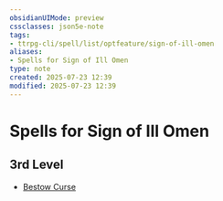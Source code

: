 ```yaml
---
obsidianUIMode: preview
cssclasses: json5e-note
tags:
- ttrpg-cli/spell/list/optfeature/sign-of-ill-omen
aliases:
- Spells for Sign of Ill Omen
type: note
created: 2025-07-23 12:39
modified: 2025-07-23 12:39
---
```

# Spells for Sign of Ill Omen

## 3rd Level

- [Bestow Curse](/03_Mechanics/CLI/spells/bestow-curse-xphb.md "XPHB")